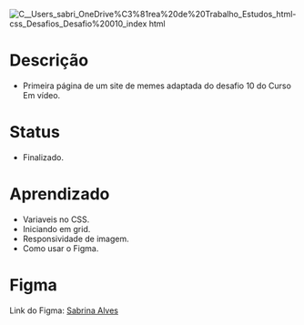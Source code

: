 ![_C__Users_sabri_OneDrive_%C3%81rea%20de%20Trabalho_Estudos_html-css_Desafios_Desafio%20010_index html](https://user-images.githubusercontent.com/88604193/150699070-59053d0d-1093-4feb-9e37-65f5df720c97.png)
<h1>Descrição</h1>
<ul>
    <li>
        Primeira página de um site de memes adaptada do desafio 10 do Curso Em vídeo.
    </li>
</ul>
<h1>Status</h1>
<ul>
  <li>Finalizado.</li>
</ul>
<h1>Aprendizado</h1>
<ul>
  <li>Variaveis no CSS.</li>
  <li>Iniciando em grid.</li>
  <li>Responsividade de imagem.</li>
  <li>Como usar o Figma.</li>
</ul>
<h1>Figma</h1>
<p>Link do Figma: <a href="https://www.figma.com/file/CpwJg5mShCThH80zUaj0ZL/PICA-PAU?node-id=0%3A1">Sabrina Alves</a></p>